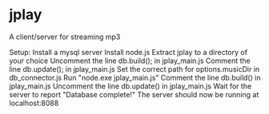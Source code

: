 jplay
========
A client/server for streaming mp3

Setup:
Install a mysql server
Install node.js
Extract jplay to a directory of your choice
Uncomment the line db.build(); in jplay_main.js
Comment the line db.update(); in jplay_main.js
Set the correct path for options.musicDir in db_connector.js
Run "node.exe jplay_main.js"
Comment the line db.build() in jplay_main.js
Uncomment the line db.update() in jplay_main.js
Wait for the server to report "Database complete!"
The server should now be running at localhost:8088